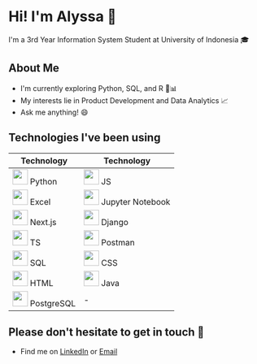 # Hi! I'm Alyssa 👋

I'm a 3rd Year Information System Student at University of Indonesia 🎓

## About Me
- I'm currently exploring Python, SQL, and R 🐍📊  
- My interests lie in Product Development and Data Analytics 📈  
- Ask me anything! 😄

## Technologies I've been using

| Technology                                                                 | Technology                                                                 |
|----------------------------------------------------------------------------|----------------------------------------------------------------------------|
| <img src="https://cdn.jsdelivr.net/gh/devicons/devicon/icons/python/python-original.svg" width="30"> Python | <img src="https://cdn.jsdelivr.net/gh/devicons/devicon/icons/javascript/javascript-original.svg" width="30"> JS |
| <img src="https://cdn.jsdelivr.net/gh/devicons/devicon/icons/excel/excel-original.svg" width="30"> Excel | <img src="https://jupyter.org/assets/nav_logo.svg" width="30"> Jupyter Notebook |
| <img src="https://cdn.jsdelivr.net/gh/devicons/devicon/icons/nextjs/nextjs-original.svg" width="30"> Next.js | <img src="https://cdn.jsdelivr.net/gh/devicons/devicon/icons/django/django-plain.svg" width="30"> Django |
| <img src="https://cdn.jsdelivr.net/gh/devicons/devicon/icons/typescript/typescript-original.svg" width="30"> TS | <img src="https://www.postman.com/downloads/postman-logo.svg" width="30"> Postman |
| <img src="https://cdn.jsdelivr.net/gh/devicons/devicon/icons/postgresql/postgresql-original.svg" width="30"> SQL | <img src="https://cdn.jsdelivr.net/gh/devicons/devicon/icons/css3/css3-original.svg" width="30"> CSS |
| <img src="https://cdn.jsdelivr.net/gh/devicons/devicon/icons/html5/html5-original.svg" width="30"> HTML | <img src="https://cdn.jsdelivr.net/gh/devicons/devicon/icons/java/java-original.svg" width="30"> Java |
| <img src="https://cdn.jsdelivr.net/gh/devicons/devicon/icons/postgresql/postgresql-original.svg" width="30"> PostgreSQL | - |
  
## Please don't hesitate to get in touch 🤝
- Find me on [LinkedIn](https://www.linkedin.com/in/fathirahma-alyssa/) or [Email](pristantialyssa@gmail.com)
